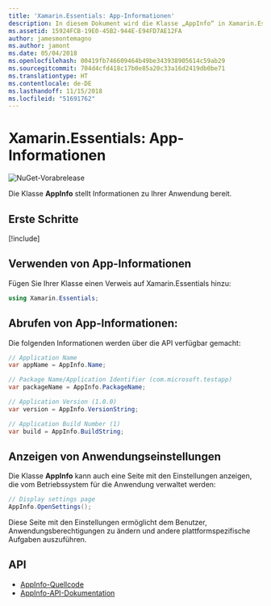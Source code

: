 ```yaml
---
title: 'Xamarin.Essentials: App-Informationen'
description: In diesem Dokument wird die Klasse „AppInfo“ in Xamarin.Essentials beschrieben, die Informationen zu Ihrer Anwendung bereitstellt. Sie macht beispielsweise den Namen und die Version der App verfügbar.
ms.assetid: 15924FCB-19E0-45B2-944E-E94FD7AE12FA
author: jamesmontemagno
ms.author: jamont
ms.date: 05/04/2018
ms.openlocfilehash: 00419fb746609464b49be343938905614c59ab29
ms.sourcegitcommit: 704d4cfd418c17b0e85a20c33a16d2419db0be71
ms.translationtype: HT
ms.contentlocale: de-DE
ms.lasthandoff: 11/15/2018
ms.locfileid: "51691762"
---
```

# <a name="xamarinessentials-app-information"></a>Xamarin.Essentials: App-Informationen

![NuGet-Vorabrelease](~/media/shared/pre-release.png)

Die Klasse **AppInfo** stellt Informationen zu Ihrer Anwendung bereit.

## <a name="get-started"></a>Erste Schritte

[!include[](~/essentials/includes/get-started.md)]

## <a name="using-appinfo"></a>Verwenden von App-Informationen

Fügen Sie Ihrer Klasse einen Verweis auf Xamarin.Essentials hinzu:

```csharp
using Xamarin.Essentials;
```

## <a name="obtaining-application-information"></a>Abrufen von App-Informationen:

Die folgenden Informationen werden über die API verfügbar gemacht:

```csharp
// Application Name
var appName = AppInfo.Name;

// Package Name/Application Identifier (com.microsoft.testapp)
var packageName = AppInfo.PackageName;

// Application Version (1.0.0)
var version = AppInfo.VersionString;

// Application Build Number (1)
var build = AppInfo.BuildString;
```

## <a name="displaying-application-settings"></a>Anzeigen von Anwendungseinstellungen

Die Klasse **AppInfo** kann auch eine Seite mit den Einstellungen anzeigen, die vom Betriebssystem für die Anwendung verwaltet werden:

```csharp
// Display settings page
AppInfo.OpenSettings();
```

Diese Seite mit den Einstellungen ermöglicht dem Benutzer, Anwendungsberechtigungen zu ändern und andere plattformspezifische Aufgaben auszuführen.

## <a name="api"></a>API

- [AppInfo-Quellcode](https://github.com/xamarin/Essentials/tree/master/Xamarin.Essentials/AppInfo)
- [AppInfo-API-Dokumentation](xref:Xamarin.Essentials.AppInfo)

